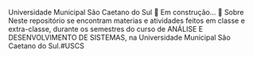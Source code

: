 Universidade Municipal São Caetano do Sul
🚧 Em construção... 🚧
Sobre
Neste repositório se encontram materias e atividades feitos em classe e extra-classe, durante os semestres do curso de ANÁLISE E DESENVOLVIMENTO DE SISTEMAS, na Universidade Municipal São Caetano do Sul.#USCS
